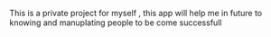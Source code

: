 This is a private project for myself , this app will help me in future to knowing and manuplating people to be come successfull
